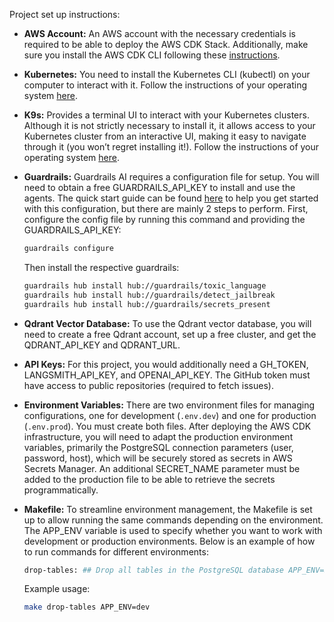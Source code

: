 Project set up instructions:

- **AWS Account:** An AWS account with the necessary credentials is required to be able to deploy the AWS CDK Stack. Additionally, make sure you install the AWS CDK CLI following these [instructions](https://docs.aws.amazon.com/cdk/v2/guide/getting-started.html).

- **Kubernetes:** You need to install the Kubernetes CLI (kubectl) on your computer to interact with it. Follow the instructions of your operating system [here](https://docs.aws.amazon.com/eks/latest/userguide/install-kubectl.html).

- **K9s:** Provides a terminal UI to interact with your Kubernetes clusters. Although it is not strictly necessary to install it, it allows access to your Kubernetes cluster from an interactive UI, making it easy to navigate through it (you won’t regret installing it!). Follow the instructions of your operating system [here](https://github.com/derailed/k9s).

- **Guardrails:** Guardrails AI requires a configuration file for setup. You will need to obtain a free GUARDRAILS_API_KEY to install and use the agents. The quick start guide can be found [here](https://www.guardrailsai.com/docs/getting_started/quickstart) to help you get started with this configuration, but there are mainly 2 steps to perform. First, configure the config file by running this command and providing the GUARDRAILS_API_KEY:

  ```bash
  guardrails configure
  ```
  
  Then install the respective guardrails:
  
  ```bash
  guardrails hub install hub://guardrails/toxic_language
  guardrails hub install hub://guardrails/detect_jailbreak
  guardrails hub install hub://guardrails/secrets_present
  ```

- **Qdrant Vector Database:** To use the Qdrant vector database, you will need to create a free Qdrant account, set up a free cluster, and get the QDRANT_API_KEY and QDRANT_URL.

- **API Keys:** For this project, you would additionally need a GH_TOKEN,  LANGSMITH_API_KEY, and OPENAI_API_KEY. The GitHub token must have access to public repositories (required to fetch issues).

- **Environment Variables:** There are two environment files for managing configurations, one for development (`.env.dev`) and one for production (`.env.prod`). You must create both files. After deploying the AWS CDK infrastructure, you will need to adapt the production environment variables, primarily the PostgreSQL connection parameters (user, password, host), which will be securely stored as secrets in AWS Secrets Manager. An additional SECRET_NAME parameter must be added to the production file to be able to retrieve the secrets programmatically.

- **Makefile:** To streamline environment management, the Makefile is set up to allow running the same commands depending on the environment. The APP_ENV variable is used to specify whether you want to work with development or production environments. Below is an example of how to run commands for different environments:

  ```bash
  drop-tables: ## Drop all tables in the PostgreSQL database APP_ENV=$(APP_ENV) uv run src/database/drop_tables.py
  ```
  
  Example usage:
  
  ```bash
  make drop-tables APP_ENV=dev
  ```
